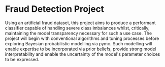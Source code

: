 # Fraud Detection Project

Using an artificial fraud dataset, this project aims to produce a performant classifier capable of handling severe class imbalances whilst, critically, maintaining the model transparency necessary for such a use case. The project will begin with conventional algorithms and tuning processes before exploring Bayesian probabilistic modelling via pymc. Such modelling will enable expertise to be incorporated via prior beliefs, provide strong model interpretability and enable the uncertainty of the model's parameter choices to be expressed.     